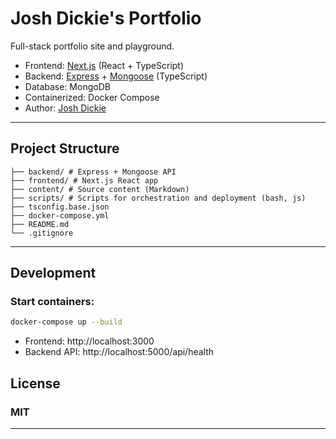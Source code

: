 # Josh Dickie's Portfolio

Full-stack portfolio site and playground.

- Frontend: [Next.js](https://nextjs.org/) (React + TypeScript)
- Backend: [Express](https://expressjs.com/) + [Mongoose](https://mongoosejs.com/) (TypeScript)
- Database: MongoDB
- Containerized: Docker Compose
- Author: [Josh Dickie](https://github.com/joshdickie)

---

## Project Structure

```
├── backend/ # Express + Mongoose API
├── frontend/ # Next.js React app
├── content/ # Source content (Markdown)
├── scripts/ # Scripts for orchestration and deployment (bash, js)
├── tsconfig.base.json
├── docker-compose.yml
├── README.md
└── .gitignore
```

---

## Development

### Start containers:

```bash
docker-compose up --build
```

- Frontend: http://localhost:3000
- Backend API: http://localhost:5000/api/health

## License

### MIT

---
